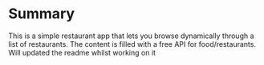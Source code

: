 # Summary

This is a simple restaurant app that lets you browse dynamically through a list of restaurants. The content is filled with a free API for food/restaurants. Will updated the readme whilst working on it
